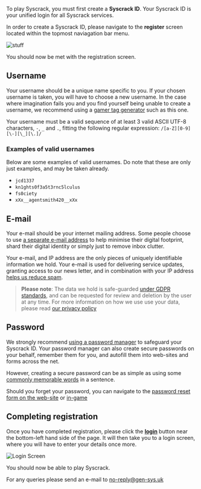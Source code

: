 To play Syscrack, you must first create a **Syscrack ID**.
Your Syscrack ID is your unified login for all Syscrack services.

In order to create a Syscrack ID, please navigate to the **register** screen
located within the topmost naviagation bar menu.

![stuff](/images/registration/getting-started.png)

You should now be met with the registration screen.

## Username

Your username should be a unique name specific to you. If your chosen username
is taken, you will have to choose a new username. In the case where imagination
fails you and you find yourself being unable to create a username, we recommend
using a [gamer tag generator](https://gamertag.net) such as this one.

Your username must be a valid sequence of at least 3 valid ASCII UTF-8 characters,
`-`, `_` and `.`, fitting the following regular expression:
`/[a-Z][0-9][\-][\_][\.]/`

### Examples of valid usernames

Below are some examples of valid usernames. Do note that these are only just
examples, and may be taken already.

- `jcd1337`
- `kn1ghts0f3a5t3rnc5lculus`
- `fs0ciety`
- `xXx__agentsmith420__xXx`

## E-mail

Your e-mail should be your internet mailing address. Some people choose to use
[a separate e-mail address](https://www.privacyguides.org/en/email-aliasing/) to
help minimise their digital footprint, shard their digital identity or simply
just to remove inbox clutter.

Your e-mail, and IP address are the only pieces of uniquely
identifiable information we hold. Your e-mail is used for delivering service
updates, granting access to our news letter, and in combination with your IP
address [helps us reduce
spam](https://ico.org.uk/for-the-public/online/spam-emails/).

> **Please note**: The data we hold is safe-guarded [under GDPR
> standards](https://www.gov.uk/data-protection), and can be requested for
> review and deletion by the user at any time.
> For more information on how we use use your data, please read [our privacy
> policy](/privacy-policy)

## Password

We strongly recommend [using a password manager](https://itsfoss.com/open-source-password-managers/)
to safeguard your Syscrack ID. Your password manager can also create secure
passwords on your behalf, remember them for you, and autofill them into
web-sites and forms across the net.

However, creating a secure password can be as simple as using some [commonly
memorable words](https://xkcd.com/936/) in a sentence.

Should you forget your password, you can navigate to the [password reset form on
the web-site](/forgot-password) or [in-game](/user-settings)

## Completing registration

Once you have completed registration, please click the [**login**](#) button near the
bottom-left hand side of the page. It will then take you to a login screen,
where you will have to enter your details once more.

![Login Screen](/images/registration/login.png)

You should now be able to play Syscrack.

For any queries please send an e-mail to
[no-reply@gen-sys.uk](mailto:no-reply@gen-sys.uk)

